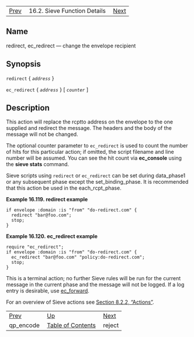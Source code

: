 |     |     |     |
| --- | --- | --- |
| [Prev](sieve.ref.qp_encode)  | 16.2. Sieve Function Details |  [Next](sieve.ref.reject) |

<a name="sieve.ref.redirect"></a>
## Name

redirect, ec_redirect — change the envelope recipient

## Synopsis

`redirect` { *`address`* }

`ec_redirect` { *`address`* } [ *`counter`* ]

<a name="idp31112288"></a>
## Description

This action will replace the rcptto address on the envelope to the one supplied and redirect the message. The headers and the body of the message will not be changed.

The optional counter parameter to `ec_redirect` is used to count the number of hits for this particular action; if omitted, the script filename and line number will be assumed. You can see the hit count via **ec_console** using the **sieve stats**       command.

Sieve scripts using `redirect` or `ec_redirect` can be set during data_phase1 or any subsequent phase except the set_binding_phase. It is recommended that this action be used in the each_rcpt_phase.

<a name="example.ec_redirect"></a>

**Example 16.119. redirect example**

```
if envelope :domain :is "from" "do-redirect.com" {
  redirect "bar@foo.com";
  stop;
}
```

<a name="example.ec_redirect.second"></a>

**Example 16.120. ec_redirect example**

```
require "ec_redirect";
if envelope :domain :is "from" "do-redirect.com" {
  ec_redirect "bar@foo.com" "policy:do-redirect.com";
  stop;
}
```

This is a terminal action; no further Sieve rules will be run for the current message in the current phase and the message will not be logged. If a log entry is desirable, use [ec_forward](sieve.ref.ec_forward "ec_forward").

For an overview of Sieve actions see [Section 8.2.2, “Actions”](sieve.syntax.basic#sieve.syntax.basic.actions "8.2.2. Actions").


|     |     |     |
| --- | --- | --- |
| [Prev](sieve.ref.qp_encode)  | [Up](sieve.ref.files) |  [Next](sieve.ref.reject) |
| qp_encode  | [Table of Contents](index) |  reject |
